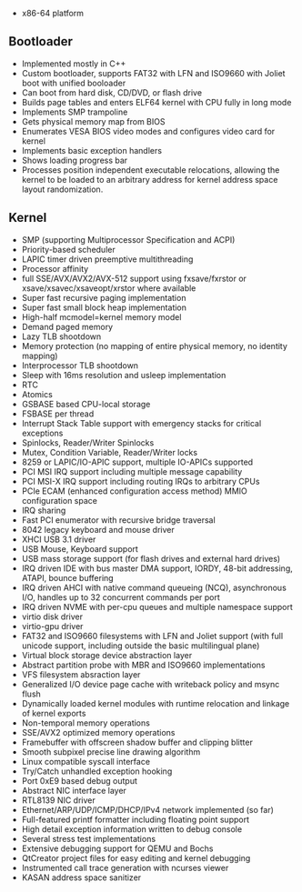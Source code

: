 <!-- [![](https://api.travis-ci.org/doug65536/dgos.svg?branch=master)](https://travis-ci.org/doug65536/dgos) -->

- x86-64 platform

## Bootloader

- Implemented mostly in C++
- Custom bootloader, supports FAT32 with LFN and ISO9660 with Joliet
  boot with unified booloader
- Can boot from hard disk, CD/DVD, or flash drive
- Builds page tables and enters ELF64 kernel with CPU fully in long mode
- Implements SMP trampoline
- Gets physical memory map from BIOS
- Enumerates VESA BIOS video modes and configures video card for kernel
- Implements basic exception handlers
- Shows loading progress bar
- Processes position independent executable relocations, allowing the
  kernel to be loaded to an arbitrary address for kernel address space
  layout randomization.

## Kernel

- SMP (supporting Multiprocessor Specification and ACPI)
- Priority-based scheduler
- LAPIC timer driven preemptive multithreading
- Processor affinity
- full SSE/AVX/AVX2/AVX-512 support using
  fxsave/fxrstor or xsave/xsavec/xsaveopt/xrstor where available
- Super fast recursive paging implementation
- Super fast small block heap implementation
- High-half mcmodel=kernel memory model
- Demand paged memory
- Lazy TLB shootdown
- Memory protection (no mapping of entire physical memory, no identity mapping)
- Interprocessor TLB shootdown
- Sleep with 16ms resolution and usleep implementation
- RTC
- Atomics
- GSBASE based CPU-local storage
- FSBASE per thread
- Interrupt Stack Table support with emergency stacks for critical exceptions
- Spinlocks, Reader/Writer Spinlocks
- Mutex, Condition Variable, Reader/Writer locks
- 8259 or LAPIC/IO-APIC support, multiple IO-APICs supported
- PCI MSI IRQ support including multiple message capability
- PCI MSI-X IRQ support including routing IRQs to arbitrary CPUs
- PCIe ECAM (enhanced configuration access method) MMIO configuration space
- IRQ sharing
- Fast PCI enumerator with recursive bridge traversal
- 8042 legacy keyboard and mouse driver
- XHCI USB 3.1 driver
- USB Mouse, Keyboard support
- USB mass storage support (for flash drives and external hard drives)
- IRQ driven IDE with bus master DMA support, IORDY, 48-bit addressing, ATAPI,
  bounce buffering
- IRQ driven AHCI with native command queueing (NCQ), asynchronous I/O,
  handles up to 32 concurrent commands per port
- IRQ driven NVME with per-cpu queues and multiple namespace support
- virtio disk driver
- virtio-gpu driver
- FAT32 and ISO9660 filesystems with LFN and Joliet support
  (with full unicode support, including outside the basic multilingual plane)
- Virtual block storage device abstraction layer
- Abstract partition probe with MBR and ISO9660 implementations
- VFS filesystem absraction layer
- Generalized I/O device page cache with writeback policy and msync flush
- Dynamically loaded kernel modules with runtime relocation and
  linkage of kernel exports
- Non-temporal memory operations
- SSE/AVX2 optimized memory operations
- Framebuffer with offscreen shadow buffer and clipping blitter
- Smooth subpixel precise line drawing algorithm
- Linux compatible syscall interface
- Try/Catch unhandled exception hooking
- Port 0xE9 based debug output
- Abstract NIC interface layer
- RTL8139 NIC driver
- Ethernet/ARP/UDP/ICMP/DHCP/IPv4 network implemented (so far)
- Full-featured printf formatter including floating point support
- High detail exception information written to debug console
- Several stress test implementations
- Extensive debugging support for QEMU and Bochs
- QtCreator project files for easy editing and kernel debugging
- Instrumented call trace generation with ncurses viewer
- KASAN address space sanitizer
